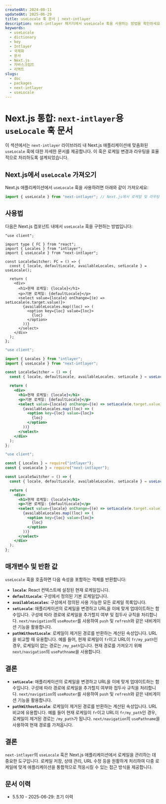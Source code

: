 ```yaml
---
createdAt: 2024-08-11
updatedAt: 2025-06-29
title: useLocale 훅 문서 | next-intlayer
description: next-intlayer 패키지에서 useLocale 훅을 사용하는 방법을 확인하세요
keywords:
  - useLocale
  - dictionary
  - key
  - Intlayer
  - 국제화
  - 문서
  - Next.js
  - 자바스크립트
  - 리액트
slugs:
  - doc
  - packages
  - next-intlayer
  - useLocale
---
```


# Next.js 통합: `next-intlayer`용 `useLocale` 훅 문서

이 섹션에서는 `next-intlayer` 라이브러리 내 Next.js 애플리케이션에 맞춤화된 `useLocale` 훅에 대한 자세한 문서를 제공합니다. 이 훅은 로케일 변경과 라우팅을 효율적으로 처리하도록 설계되었습니다.

## Next.js에서 `useLocale` 가져오기

Next.js 애플리케이션에서 `useLocale` 훅을 사용하려면 아래와 같이 가져오세요:

```javascript
import { useLocale } from "next-intlayer"; // Next.js에서 로케일 및 라우팅 관리를 위해 사용
```

## 사용법

다음은 Next.js 컴포넌트 내에서 `useLocale` 훅을 구현하는 방법입니다:

```tsx fileName="src/components/LocaleSwitcher.tsx" codeFormat="typescript"
"use client";

import type { FC } from "react";
import { Locales } from "intlayer";
import { useLocale } from "next-intlayer";

const LocaleSwitcher: FC = () => {
  const { locale, defaultLocale, availableLocales, setLocale } = useLocale();

  return (
    <div>
      <h1>현재 로케일: {locale}</h1>
      <p>기본 로케일: {defaultLocale}</p>
      <select value={locale} onChange={(e) => setLocale(e.target.value)}>
        {availableLocales.map((loc) => (
          <option key={loc} value={loc}>
            {loc}
          </option>
        ))}
      </select>
    </div>
  );
};
```

```jsx fileName="src/components/LocaleSwitcher.mjx" codeFormat="esm"
"use client";

import { Locales } from "intlayer";
import { useLocale } from "next-intlayer";

const LocaleSwitcher = () => {
  const { locale, defaultLocale, availableLocales, setLocale } = useLocale();

  return (
    <div>
      <h1>현재 로케일: {locale}</h1>
      <p>기본 로케일: {defaultLocale}</p>
      <select value={locale} onChange={(e) => setLocale(e.target.value)}>
        {availableLocales.map((loc) => (
          <option key={loc} value={loc}>
            {loc}
          </option>
        ))}
      </select>
    </div>
  );
};
```

```jsx fileName="src/components/LocaleSwitcher.csx" codeFormat="commonjs"
"use client";

const { Locales } = require("intlayer");
const { useLocale } = require("next-intlayer");

const LocaleSwitcher = () => {
  const { locale, defaultLocale, availableLocales, setLocale } = useLocale();

  return (
    <div>
      <h1>현재 로케일: {locale}</h1>
      <p>기본 로케일: {defaultLocale}</p>
      <select value={locale} onChange={(e) => setLocale(e.target.value)}>
        {availableLocales.map((loc) => (
          <option key={loc} value={loc}>
            {loc}
          </option>
        ))}
      </select>
    </div>
  );
};
```

## 매개변수 및 반환 값

`useLocale` 훅을 호출하면 다음 속성을 포함하는 객체를 반환합니다:

- **`locale`**: React 컨텍스트에 설정된 현재 로케일입니다.
- **`defaultLocale`**: 구성에서 정의된 기본 로케일입니다.
- **`availableLocales`**: 구성에서 정의된 사용 가능한 모든 로케일 목록입니다.
- **`setLocale`**: 애플리케이션의 로케일을 변경하고 URL을 이에 맞게 업데이트하는 함수입니다. 구성에 따라 경로에 로케일을 추가할지 여부 및 접두사 규칙을 처리합니다. `next/navigation`의 `useRouter`를 사용하여 `push` 및 `refresh`와 같은 내비게이션 기능을 활용합니다.
- **`pathWithoutLocale`**: 로케일이 제거된 경로를 반환하는 계산된 속성입니다. URL을 비교할 때 유용합니다. 예를 들어, 현재 로케일이 `fr`이고 URL이 `fr/my_path`인 경우, 로케일이 없는 경로는 `/my_path`입니다. 현재 경로를 가져오기 위해 `next/navigation`의 `usePathname`을 사용합니다.

## 결론

- **`setLocale`**: 애플리케이션의 로케일을 변경하고 URL을 이에 맞게 업데이트하는 함수입니다. 구성에 따라 경로에 로케일을 추가할지 여부와 접두사 규칙을 처리합니다. `next/navigation`의 `useRouter`를 사용하여 `push` 및 `refresh`와 같은 내비게이션 기능을 활용합니다.
- **`pathWithoutLocale`**: 로케일이 제거된 경로를 반환하는 계산된 속성입니다. URL 비교에 유용합니다. 예를 들어 현재 로케일이 `fr`이고 URL이 `fr/my_path`인 경우, 로케일이 제거된 경로는 `/my_path`가 됩니다. `next/navigation`의 `usePathname`을 사용하여 현재 경로를 가져옵니다.

## 결론

`next-intlayer`의 `useLocale` 훅은 Next.js 애플리케이션에서 로케일을 관리하는 데 중요한 도구입니다. 로케일 저장, 상태 관리, URL 수정 등을 원활하게 처리하여 다중 로케일에 맞게 애플리케이션을 통합적으로 적응시킬 수 있는 접근 방식을 제공합니다.

## 문서 이력

- 5.5.10 - 2025-06-29: 초기 이력
